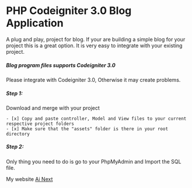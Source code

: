 # PHP Codeigniter 3.0 Blog Application
A plug and play, project for blog. If your are building a simple blog for your project this is a great option. 
It is very easy to integrate with your existing project.

##### Blog program files supports Codeigniter 3.0
Please integrate with Codeigniter 3.0, Otherwise it may create problems.

##### Step 1:
Download and merge with your project
```
- [x] Copy and paste controller, Model and View files to your current respective project folders
- [x] Make sure that the "assets" folder is there in your root directory

```
##### Step 2:
Only thing you need to do is go to your PhpMyAdmin and Import the SQL file.

My website [Ai Next](http://ainextengineering.com)

